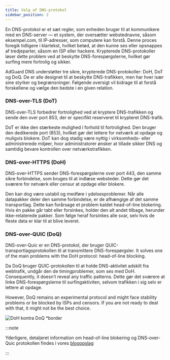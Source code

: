```yaml
---
title: Valg af DNS-protokol
sidebar_position: 2
---
```


En DNS-protokol er et sæt regler, som enheden bruger til at kommunikere med en DNS-server — et system, der oversætter webstednavne, såsom eksempel.com, til IP-adresser, som computere kan forstå. Denne proces foregik tidligere i klartekst, hvilket betød, at den kunne ses eller opsnappes af tredjeparter, såsom en ISP eller hackere. Krypterede DNS-protokoller løser dette problem ved at beskytte DNS-forespørgslerne, hvilket gør surfing mere fortrolig og sikker.

AdGuard DNS understøtter tre sikre, krypterede DNS-protokoller: DoH, DoT og DoQ. De er alle designet til at beskytte DNS-trafikken, men har hver især sine styrker og begrænsninger. Følgende oversigt vil bidrage til at forstå forskellene og vælge den bedste i en given relation.

### DNS-over-TLS (DoT)

DNS-over-TLS forbedrer fortrolighed ved at kryptere DNS-trafikken og sende den over port 853, der er specifikt reserveret til krypteret DNS-trafik.

DoT er ikke den stærkeste mulighed i forhold til fortrolighed. Den bruger den dedikerede port (853), hvilket gør det lettere for netværk at opdage og muligvis blokere. DoT kan dog stadig være nyttig i virksomheds- eller administrerede miljøer, hvor administratorer ønsker at tillade sikker DNS og samtidig bevare kontrollen over netværkstrafikken.

### DNS-over-HTTPS (DoH)

DNS-over-HTTPS sender DNS-forespørgslerne over port 443, den samme sikre forbindelse, som bruges til at indlæse websteder. Dette gør det sværere for netværk eller censur at opdage eller blokere.

Den kan dog være ustabil og medføre i ydelsesproblemer. Når alle datapakker deler den samme forbindelse, er de afhængige af det samme transportlag. Dette kan forårsage et problem kaldet head-of-line blokering. Hvis én pakke går tabt eller forsinkes, holder den alt andet tilbage, herunder ikke-relaterede pakker. Som følge heraf forsinkes alle svar, selv hvis de fleste data er klar til at blive leveret.

### DNS-over-QUIC (DoQ)

DNS-over-Quic er en DNS-protokol, der bruger QUIC-transportlagsprotokollen til at transmittere DNS-forespørgsler. It solves one of the main problems with the DoH protocol: head-of-line blocking.

Da DoQ bruger QUIC-protokollen til at holde DNS-aktivitet adskilt fra webtrafik, undgår den de timingproblemer, som ses med DoH. Consequently, it doesn’t reveal any traffic patterns. Dette gør det sværere at linke DNS-forespørgslerne til surfingaktiviten, selvom trafikken i sig selv er lettere at opdage.

However, DoQ remains an experimental protocol and might face stability problems or be blocked by ISPs and censors. If you are not ready to deal with that, it might not be the best choice.

![DoH kontra DoQ \*border](https://cdn.adtidy.org/blog/new/gy178dohdoq.jpg)

:::note

Yderligere, detaljeret information om head-of-line blokering og DNS-over-Quic protokollen findes i vores [blogopslag](https://adguard-dns.io/en/blog/dns-over-quic.html)

:::
